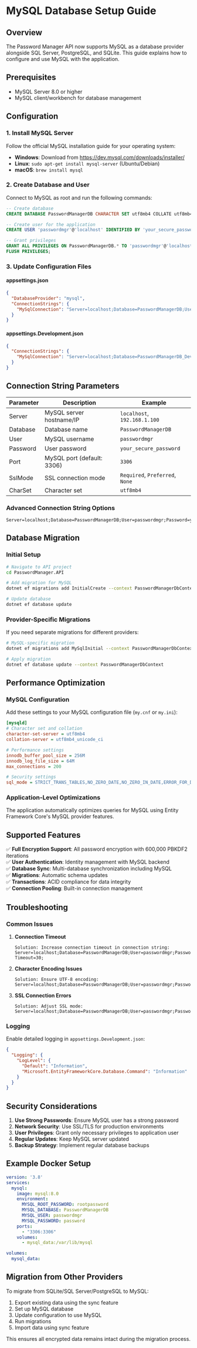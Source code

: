 # MySQL Database Setup Guide

## Overview
The Password Manager API now supports MySQL as a database provider alongside SQL Server, PostgreSQL, and SQLite. This guide explains how to configure and use MySQL with the application.

## Prerequisites
- MySQL Server 8.0 or higher
- MySQL client/workbench for database management

## Configuration

### 1. Install MySQL Server
Follow the official MySQL installation guide for your operating system:
- **Windows**: Download from https://dev.mysql.com/downloads/installer/
- **Linux**: `sudo apt-get install mysql-server` (Ubuntu/Debian)
- **macOS**: `brew install mysql`

### 2. Create Database and User
Connect to MySQL as root and run the following commands:

```sql
-- Create database
CREATE DATABASE PasswordManagerDB CHARACTER SET utf8mb4 COLLATE utf8mb4_unicode_ci;

-- Create user for the application
CREATE USER 'passwordmgr'@'localhost' IDENTIFIED BY 'your_secure_password';

-- Grant privileges
GRANT ALL PRIVILEGES ON PasswordManagerDB.* TO 'passwordmgr'@'localhost';
FLUSH PRIVILEGES;
```

### 3. Update Configuration Files

#### appsettings.json
```json
{
  "DatabaseProvider": "mysql",
  "ConnectionStrings": {
    "MySqlConnection": "Server=localhost;Database=PasswordManagerDB;User=passwordmgr;Password=your_secure_password;Port=3306;"
  }
}
```

#### appsettings.Development.json
```json
{
  "ConnectionStrings": {
    "MySqlConnection": "Server=localhost;Database=PasswordManagerDB_Dev;User=passwordmgr;Password=dev_password;Port=3306;"
  }
}
```

## Connection String Parameters

| Parameter | Description | Example |
|-----------|-------------|---------|
| Server | MySQL server hostname/IP | `localhost`, `192.168.1.100` |
| Database | Database name | `PasswordManagerDB` |
| User | MySQL username | `passwordmgr` |
| Password | User password | `your_secure_password` |
| Port | MySQL port (default: 3306) | `3306` |
| SslMode | SSL connection mode | `Required`, `Preferred`, `None` |
| CharSet | Character set | `utf8mb4` |

### Advanced Connection String Options
```
Server=localhost;Database=PasswordManagerDB;User=passwordmgr;Password=your_password;Port=3306;SslMode=Required;CharSet=utf8mb4;AllowUserVariables=true;UseAffectedRows=false;
```

## Database Migration

### Initial Setup
```bash
# Navigate to API project
cd PasswordManager.API

# Add migration for MySQL
dotnet ef migrations add InitialCreate --context PasswordManagerDbContext

# Update database
dotnet ef database update
```

### Provider-Specific Migrations
If you need separate migrations for different providers:

```bash
# MySQL-specific migration
dotnet ef migrations add MySqlInitial --context PasswordManagerDbContext --output-dir Migrations/MySQL

# Apply migration
dotnet ef database update --context PasswordManagerDbContext
```

## Performance Optimization

### MySQL Configuration
Add these settings to your MySQL configuration file (`my.cnf` or `my.ini`):

```ini
[mysqld]
# Character set and collation
character-set-server = utf8mb4
collation-server = utf8mb4_unicode_ci

# Performance settings
innodb_buffer_pool_size = 256M
innodb_log_file_size = 64M
max_connections = 200

# Security settings
sql_mode = STRICT_TRANS_TABLES,NO_ZERO_DATE,NO_ZERO_IN_DATE,ERROR_FOR_DIVISION_BY_ZERO
```

### Application-Level Optimizations
The application automatically optimizes queries for MySQL using Entity Framework Core's MySQL provider features.

## Supported Features

✅ **Full Encryption Support**: All password encryption with 600,000 PBKDF2 iterations  
✅ **User Authentication**: Identity management with MySQL backend  
✅ **Database Sync**: Multi-database synchronization including MySQL  
✅ **Migrations**: Automatic schema updates  
✅ **Transactions**: ACID compliance for data integrity  
✅ **Connection Pooling**: Built-in connection management  

## Troubleshooting

### Common Issues

1. **Connection Timeout**
   ```
   Solution: Increase connection timeout in connection string:
   Server=localhost;Database=PasswordManagerDB;User=passwordmgr;Password=password;Port=3306;Connection Timeout=30;
   ```

2. **Character Encoding Issues**
   ```
   Solution: Ensure UTF-8 encoding:
   Server=localhost;Database=PasswordManagerDB;User=passwordmgr;Password=password;Port=3306;CharSet=utf8mb4;
   ```

3. **SSL Connection Errors**
   ```
   Solution: Adjust SSL mode:
   Server=localhost;Database=PasswordManagerDB;User=passwordmgr;Password=password;Port=3306;SslMode=None;
   ```

### Logging
Enable detailed logging in `appsettings.Development.json`:

```json
{
  "Logging": {
    "LogLevel": {
      "Default": "Information",
      "Microsoft.EntityFrameworkCore.Database.Command": "Information"
    }
  }
}
```

## Security Considerations

1. **Use Strong Passwords**: Ensure MySQL user has a strong password
2. **Network Security**: Use SSL/TLS for production environments
3. **User Privileges**: Grant only necessary privileges to application user
4. **Regular Updates**: Keep MySQL server updated
5. **Backup Strategy**: Implement regular database backups

## Example Docker Setup

```yaml
version: '3.8'
services:
  mysql:
    image: mysql:8.0
    environment:
      MYSQL_ROOT_PASSWORD: rootpassword
      MYSQL_DATABASE: PasswordManagerDB
      MYSQL_USER: passwordmgr
      MYSQL_PASSWORD: password
    ports:
      - "3306:3306"
    volumes:
      - mysql_data:/var/lib/mysql

volumes:
  mysql_data:
```

## Migration from Other Providers

To migrate from SQLite/SQL Server/PostgreSQL to MySQL:

1. Export existing data using the sync feature
2. Set up MySQL database
3. Update configuration to use MySQL
4. Run migrations
5. Import data using sync feature

This ensures all encrypted data remains intact during the migration process.
